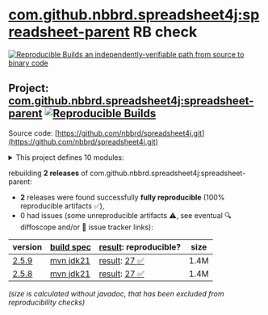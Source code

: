 [com.github.nbbrd.spreadsheet4j:spreadsheet-parent](https://central.sonatype.com/artifact/com.github.nbbrd.spreadsheet4j/spreadsheet-parent/versions) RB check
=======

[![Reproducible Builds](https://reproducible-builds.org/images/logos/rb.svg) an independently-verifiable path from source to binary code](https://reproducible-builds.org/)

## Project: [com.github.nbbrd.spreadsheet4j:spreadsheet-parent](https://central.sonatype.com/artifact/com.github.nbbrd.spreadsheet4j/spreadsheet-parent/versions) [![Reproducible Builds](https://img.shields.io/endpoint?url=https://raw.githubusercontent.com/jvm-repo-rebuild/reproducible-central/master/content/com/github/nbbrd/spreadsheet4j/badge.json)](https://github.com/jvm-repo-rebuild/reproducible-central/blob/master/content/com/github/nbbrd/spreadsheet4j/README.md)

Source code: [https://github.com/nbbrd/spreadsheet4j.git](https://github.com/nbbrd/spreadsheet4j.git)

<details><summary>This project defines 10 modules:</summary>

* [com.github.nbbrd.spreadsheet4j:spreadsheet-api](https://central.sonatype.com/artifact/com.github.nbbrd.spreadsheet4j/spreadsheet-api/overview)
* [com.github.nbbrd.spreadsheet4j:spreadsheet-bom](https://central.sonatype.com/artifact/com.github.nbbrd.spreadsheet4j/spreadsheet-bom/overview)
* [com.github.nbbrd.spreadsheet4j:spreadsheet-fastexcel](https://central.sonatype.com/artifact/com.github.nbbrd.spreadsheet4j/spreadsheet-fastexcel/overview)
* [com.github.nbbrd.spreadsheet4j:spreadsheet-html](https://central.sonatype.com/artifact/com.github.nbbrd.spreadsheet4j/spreadsheet-html/overview)
* [com.github.nbbrd.spreadsheet4j:spreadsheet-od](https://central.sonatype.com/artifact/com.github.nbbrd.spreadsheet4j/spreadsheet-od/overview)
* [com.github.nbbrd.spreadsheet4j:spreadsheet-parent](https://central.sonatype.com/artifact/com.github.nbbrd.spreadsheet4j/spreadsheet-parent/overview)
* [com.github.nbbrd.spreadsheet4j:spreadsheet-poi](https://central.sonatype.com/artifact/com.github.nbbrd.spreadsheet4j/spreadsheet-poi/overview)
* [com.github.nbbrd.spreadsheet4j:spreadsheet-standalone](https://central.sonatype.com/artifact/com.github.nbbrd.spreadsheet4j/spreadsheet-standalone/overview)
* [com.github.nbbrd.spreadsheet4j:spreadsheet-xl](https://central.sonatype.com/artifact/com.github.nbbrd.spreadsheet4j/spreadsheet-xl/overview)
* [com.github.nbbrd.spreadsheet4j:spreadsheet-xmlss](https://central.sonatype.com/artifact/com.github.nbbrd.spreadsheet4j/spreadsheet-xmlss/overview)
</details>

rebuilding **2 releases** of com.github.nbbrd.spreadsheet4j:spreadsheet-parent:
- **2** releases were found successfully **fully reproducible** (100% reproducible artifacts :white_check_mark:),
- 0 had issues (some unreproducible artifacts :warning:, see eventual :mag: diffoscope and/or :memo: issue tracker links):

| version | [build spec](/BUILDSPEC.md) | [result](https://reproducible-builds.org/docs/jvm/): reproducible? | size |
| -- | --------- | ------ | -- |
| [2.5.9](https://central.sonatype.com/artifact/com.github.nbbrd.spreadsheet4j/spreadsheet-parent/2.5.9/pom) | [mvn jdk21](spreadsheet-2.5.9.buildspec) | [result](spreadsheet-parent-2.5.9.buildinfo): [27 :white_check_mark: ](spreadsheet-parent-2.5.9.buildcompare) | 1.4M |
| [2.5.8](https://central.sonatype.com/artifact/com.github.nbbrd.spreadsheet4j/spreadsheet-parent/2.5.8/pom) | [mvn jdk21](spreadsheet-2.5.8.buildspec) | [result](spreadsheet-parent-2.5.8.buildinfo): [27 :white_check_mark: ](spreadsheet-parent-2.5.8.buildcompare) | 1.4M |

<i>(size is calculated without javadoc, that has been excluded from reproducibility checks)</i>
